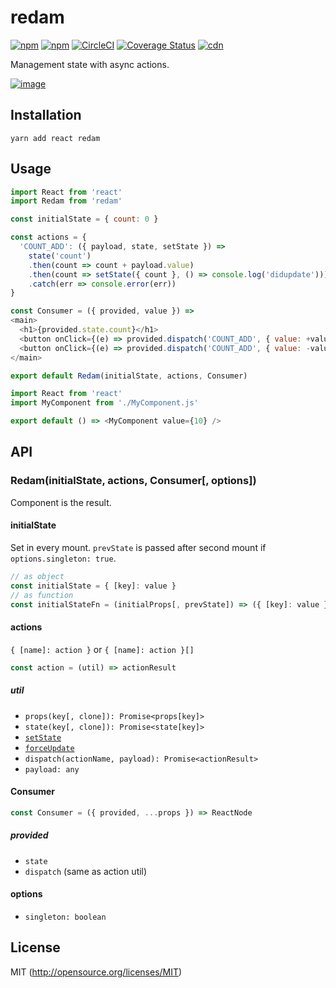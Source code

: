 # redam

[![npm](https://img.shields.io/npm/v/redam.svg?longCache=true&style=flat-square)](https://www.npmjs.com/package/redam)
[![npm](https://img.shields.io/npm/dm/redam.svg?longCache=true&style=flat-square)](https://www.npmjs.com/package/redam)
[![CircleCI](https://img.shields.io/circleci/project/github/chooslr/redam.svg?longCache=true&style=flat-square)](https://circleci.com/gh/chooslr/redam)
[![Coverage Status](https://img.shields.io/codecov/c/github/chooslr/redam.svg?longCache=true&style=flat-square)](https://codecov.io/github/chooslr/redam)
[![cdn](https://img.shields.io/badge/jsdelivr-latest-e84d3c.svg?longCache=true&style=flat-square)](https://cdn.jsdelivr.net/npm/redam/dist/min.js)

Management state with async actions.

[![image](https://www.ana-cooljapan.com/destinations/img/toyama/kurobedam/main.jpg)](https://www.ana-cooljapan.com/destinations/toyama/kurobedam)


## Installation

```shell
yarn add react redam
```

## Usage

```js
import React from 'react'
import Redam from 'redam'

const initialState = { count: 0 }

const actions = {
  'COUNT_ADD': ({ payload, state, setState }) =>
    state('count')
    .then(count => count + payload.value)
    .then(count => setState({ count }, () => console.log('didupdate')))
    .catch(err => console.error(err))
}

const Consumer = ({ provided, value }) =>
<main>
  <h1>{provided.state.count}</h1>
  <button onClick={(e) => provided.dispatch('COUNT_ADD', { value: +value })}>+</button>
  <button onClick={(e) => provided.dispatch('COUNT_ADD', { value: -value })}>-</button>
</main>

export default Redam(initialState, actions, Consumer)
```

```js
import React from 'react'
import MyComponent from './MyComponent.js'

export default () => <MyComponent value={10} />
```

## API
### Redam(initialState, actions, Consumer[, options])

Component is the result.

#### initialState

Set in every mount. `prevState` is passed after second mount if `options.singleton: true`.

```js
// as object
const initialState = { [key]: value }
// as function
const initialStateFn = (initialProps[, prevState]) => ({ [key]: value })
```

#### actions

`{ [name]: action }` or `{ [name]: action }[]`

```js
const action = (util) => actionResult
```
##### util
- `props(key[, clone]): Promise<props[key]>`
- `state(key[, clone]): Promise<state[key]>`
- [`setState`](https://reactjs.org/docs/react-component.html#setstate)
- [`forceUpdate`](https://reactjs.org/docs/react-component.html#forceupdate)
- `dispatch(actionName, payload): Promise<actionResult>`
- `payload: any`

#### Consumer
```js
const Consumer = ({ provided, ...props }) => ReactNode
```
##### provided
- `state`
- `dispatch` (same as action util)

#### options
- `singleton: boolean`

## License

MIT (http://opensource.org/licenses/MIT)
